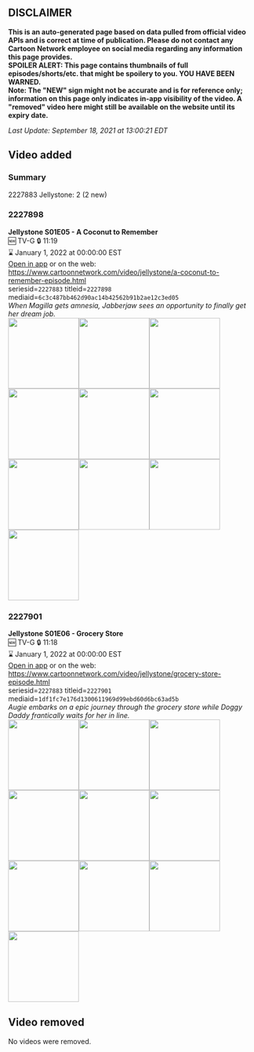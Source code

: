 ## DISCLAIMER
**This is an auto-generated page based on data pulled from official video APIs and is correct at time of publication. Please do not contact any Cartoon Network employee on social media regarding any information this page provides.**  
**SPOILER ALERT: This page contains thumbnails of full episodes/shorts/etc. that might be spoilery to you. YOU HAVE BEEN WARNED.**  
**Note: The "NEW" sign might not be accurate and is for reference only; information on this page only indicates in-app visibility of the video. A "removed" video here might still be available on the website until its expiry date.**  

_Last Update: September 18, 2021 at 13:00:21 EDT_
## Video added
### Summary
2227883 Jellystone: 2 (2 new)  
### 2227898
**Jellystone S01E05 - A Coconut to Remember**  
🆕 TV-G 🔒 11:19  
⌛ January 1, 2022 at 00:00:00 EST  
[Open in app](https://cnvideo.sercomkc.org/redirector.html?type=cnapp&seriesid=2227883&titleid=2227898&mediaid=6c3c487bb462d90ac14b42562b91b2ae12c3ed05) or on the web: https://www.cartoonnetwork.com/video/jellystone/a-coconut-to-remember-episode.html  
seriesid=`2227883` titleid=`2227898` mediaid=`6c3c487bb462d90ac14b42562b91b2ae12c3ed05`  
_When Magilla gets amnesia, Jabberjaw sees an opportunity to finally get her dream job._  
<a href="https://s3.amazonaws.com/cartoonorchestrator/2227898_001_1280x720.jpg"><img src="https://s3.amazonaws.com/cartoonorchestrator/2227898_001_640x360.jpg" height="144px" /></a><a href="https://s3.amazonaws.com/cartoonorchestrator/2227898_002_1280x720.jpg"><img src="https://s3.amazonaws.com/cartoonorchestrator/2227898_002_640x360.jpg" height="144px" /></a><a href="https://s3.amazonaws.com/cartoonorchestrator/2227898_003_1280x720.jpg"><img src="https://s3.amazonaws.com/cartoonorchestrator/2227898_003_640x360.jpg" height="144px" /></a><a href="https://s3.amazonaws.com/cartoonorchestrator/2227898_004_1280x720.jpg"><img src="https://s3.amazonaws.com/cartoonorchestrator/2227898_004_640x360.jpg" height="144px" /></a><a href="https://s3.amazonaws.com/cartoonorchestrator/2227898_005_1280x720.jpg"><img src="https://s3.amazonaws.com/cartoonorchestrator/2227898_005_640x360.jpg" height="144px" /></a><a href="https://s3.amazonaws.com/cartoonorchestrator/2227898_006_1280x720.jpg"><img src="https://s3.amazonaws.com/cartoonorchestrator/2227898_006_640x360.jpg" height="144px" /></a><a href="https://s3.amazonaws.com/cartoonorchestrator/2227898_007_1280x720.jpg"><img src="https://s3.amazonaws.com/cartoonorchestrator/2227898_007_640x360.jpg" height="144px" /></a><a href="https://s3.amazonaws.com/cartoonorchestrator/2227898_008_1280x720.jpg"><img src="https://s3.amazonaws.com/cartoonorchestrator/2227898_008_640x360.jpg" height="144px" /></a><a href="https://s3.amazonaws.com/cartoonorchestrator/2227898_009_1280x720.jpg"><img src="https://s3.amazonaws.com/cartoonorchestrator/2227898_009_640x360.jpg" height="144px" /></a><a href="https://s3.amazonaws.com/cartoonorchestrator/2227898_010_1280x720.jpg"><img src="https://s3.amazonaws.com/cartoonorchestrator/2227898_010_640x360.jpg" height="144px" /></a>
### 2227901
**Jellystone S01E06 - Grocery Store**  
🆕 TV-G 🔒 11:18  
⌛ January 1, 2022 at 00:00:00 EST  
[Open in app](https://cnvideo.sercomkc.org/redirector.html?type=cnapp&seriesid=2227883&titleid=2227901&mediaid=1df1fc7e176d1300611969d99ebd60d6bc63ad5b) or on the web: https://www.cartoonnetwork.com/video/jellystone/grocery-store-episode.html  
seriesid=`2227883` titleid=`2227901` mediaid=`1df1fc7e176d1300611969d99ebd60d6bc63ad5b`  
_Augie embarks on a epic journey through the grocery store while Doggy Daddy frantically waits for her in line._  
<a href="https://s3.amazonaws.com/cartoonorchestrator/2227901_001_1280x720.jpg"><img src="https://s3.amazonaws.com/cartoonorchestrator/2227901_001_640x360.jpg" height="144px" /></a><a href="https://s3.amazonaws.com/cartoonorchestrator/2227901_002_1280x720.jpg"><img src="https://s3.amazonaws.com/cartoonorchestrator/2227901_002_640x360.jpg" height="144px" /></a><a href="https://s3.amazonaws.com/cartoonorchestrator/2227901_003_1280x720.jpg"><img src="https://s3.amazonaws.com/cartoonorchestrator/2227901_003_640x360.jpg" height="144px" /></a><a href="https://s3.amazonaws.com/cartoonorchestrator/2227901_004_1280x720.jpg"><img src="https://s3.amazonaws.com/cartoonorchestrator/2227901_004_640x360.jpg" height="144px" /></a><a href="https://s3.amazonaws.com/cartoonorchestrator/2227901_005_1280x720.jpg"><img src="https://s3.amazonaws.com/cartoonorchestrator/2227901_005_640x360.jpg" height="144px" /></a><a href="https://s3.amazonaws.com/cartoonorchestrator/2227901_006_1280x720.jpg"><img src="https://s3.amazonaws.com/cartoonorchestrator/2227901_006_640x360.jpg" height="144px" /></a><a href="https://s3.amazonaws.com/cartoonorchestrator/2227901_007_1280x720.jpg"><img src="https://s3.amazonaws.com/cartoonorchestrator/2227901_007_640x360.jpg" height="144px" /></a><a href="https://s3.amazonaws.com/cartoonorchestrator/2227901_008_1280x720.jpg"><img src="https://s3.amazonaws.com/cartoonorchestrator/2227901_008_640x360.jpg" height="144px" /></a><a href="https://s3.amazonaws.com/cartoonorchestrator/2227901_009_1280x720.jpg"><img src="https://s3.amazonaws.com/cartoonorchestrator/2227901_009_640x360.jpg" height="144px" /></a><a href="https://s3.amazonaws.com/cartoonorchestrator/2227901_010_1280x720.jpg"><img src="https://s3.amazonaws.com/cartoonorchestrator/2227901_010_640x360.jpg" height="144px" /></a>
## Video removed
No videos were removed.  
